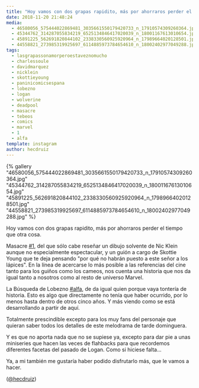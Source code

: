 ```yaml
---
title: "Hoy vamos con dos grapas rapidito, más por ahorraros perder el tiempo que otra cosa"
date: 2018-11-20 21:48:24
media: 
  - 46580056_575444022869481_3035661550179420733_n_17910574309260364.jpg
  - 45344762_314287055834219_6525134846417020039_n_18001167613010654.jpg
  - 45891225_562691820844102_2338330560925920964_n_17989664020128501.jpg
  - 44558821_273985319925697_6114885973784654610_n_18002402977049288.jpg
tags: 
  - lasgrapassonamorperoestaveznomucho
  - charlessoule
  - davidmarquez
  - nicklein
  - skottieyoung
  - paninicomicsespana
  - lobezno
  - logan
  - wolverine
  - deadpool
  - masacre
  - tebeos
  - comics
  - marvel
  - 1
  - alfa
template: instagram
author: hecdruiz
---
```


{% gallery "46580056_575444022869481_3035661550179420733_n_17910574309260364.jpg" "45344762_314287055834219_6525134846417020039_n_18001167613010654.jpg" "45891225_562691820844102_2338330560925920964_n_17989664020128501.jpg" "44558821_273985319925697_6114885973784654610_n_18002402977049288.jpg" %}

Hoy vamos con dos grapas rapidito, más por ahorraros perder el tiempo que otra cosa.

Masacre [#1](/tags/1), del que sólo cabe reseñar un dibujo solvente de Nic Klein aunque no especialmente espectacular, y un guión a cargo de Skottie Young que te deja pensando "por qué no habrán puesto a este señor a los lápices". En la línea de acercarse lo más posible a las referencias del cine tanto para los guiños como los cameos, nos cuenta una historia que nos da igual tanto a nosotros como al resto de universo Marvel.

La Búsqueda de Lobezno [#alfa](/tags/alfa), de da igual quien porque vaya tontería de historia. Esto es algo que directamente no tenía que haber ocurrido, por lo menos hasta dentro de otros cinco años. Y más viendo como se está desarrollando a partir de aquí.

Totalmente prescindible excepto para los muy fans del personaje que quieran saber todos los detalles de este melodrama de tarde dominguera.

Y es que no aporta nada que no se supiese ya, excepto para dar pie a unas miniseries que hacen las veces de flahbacks para que recordemos diferentes facetas del pasado de Logan. Como si hiciese falta...

Ya, a mi también me gustaría haber podido disfrutarlo más, que le vamos a hacer.

([@hecdruiz](https://instagram.com/hecdruiz))
